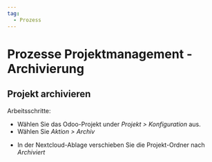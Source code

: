 ```yaml
---
tag:
  - Prozess
---
```

# Prozesse Projektmanagement - Archivierung

## Projekt archivieren

Arbeitsschritte:

- Wählen Sie das Odoo-Projekt under *Projekt > Konfiguration* aus.
- Wählen Sie *Aktion > Archiv*
* In der Nextcloud-Ablage verschieben Sie die Projekt-Ordner nach *Archiviert*
